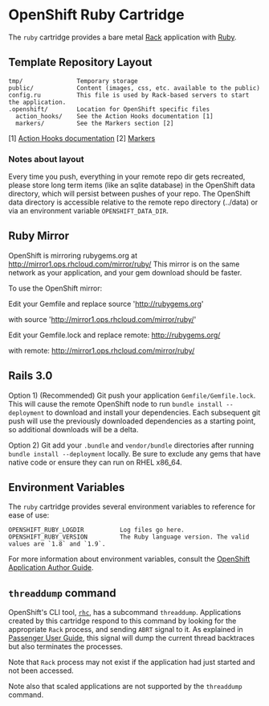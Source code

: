 # OpenShift Ruby Cartridge

The `ruby` cartridge provides a bare metal [Rack](http://rack.github.io) application with [Ruby](http://www.ruby-lang.org).

## Template Repository Layout

    tmp/               Temporary storage
    public/            Content (images, css, etc. available to the public)
    config.ru          This file is used by Rack-based servers to start the application.
    .openshift/        Location for OpenShift specific files
      action_hooks/    See the Action Hooks documentation [1]
      markers/         See the Markers section [2]

\[1\] [Action Hooks documentation](https://github.com/openshift/origin-server/blob/master/node/README.writing_applications.md#action-hooks)
\[2\] [Markers](#markers)


### Notes about layout

Every time you push, everything in your remote repo dir gets recreated, please
store long term items (like an sqlite database) in the OpenShift data
directory, which will persist between pushes of your repo.
The OpenShift data directory is accessible relative to the remote repo
directory (../data) or via an environment variable `OPENSHIFT_DATA_DIR`.

## Ruby Mirror

OpenShift is mirroring rubygems.org at http://mirror1.ops.rhcloud.com/mirror/ruby/
This mirror is on the same network as your application, and your gem download should be faster.

To use the OpenShift mirror:

Edit your Gemfile and replace
    source 'http://rubygems.org'

with
    source 'http://mirror1.ops.rhcloud.com/mirror/ruby/'

Edit your Gemfile.lock and replace
    remote: http://rubygems.org/

with
    remote: http://mirror1.ops.rhcloud.com/mirror/ruby/


## Rails 3.0

Option 1) (Recommended) Git push your application `Gemfile/Gemfile.lock`.  This will 
cause the remote OpenShift node to run `bundle install --deployment` to download and 
install your dependencies.  Each subsequent git push will use the previously
downloaded dependencies as a starting point, so additional downloads will be a delta.

Option 2) Git add your `.bundle` and `vendor/bundle` directories after running
`bundle install --deployment` locally.  Be sure to exclude any gems that have native 
code or ensure they can run on RHEL x86_64.


## Environment Variables

The `ruby` cartridge provides several environment variables to reference for ease
of use:

    OPENSHIFT_RUBY_LOGDIR          Log files go here.
    OPENSHIFT_RUBY_VERSION         The Ruby language version. The valid values are `1.8` and `1.9`.

For more information about environment variables, consult the
[OpenShift Application Author Guide](https://github.com/openshift/origin-server/blob/master/node/README.writing_applications.md).

## `threaddump` command

OpenShift's CLI tool, [`rhc`](https://rubygems.org/gems/rhc), has a subcommand
`threaddump`.
Applications created by this cartridge respond to this command by looking
for the appropriate `Rack` process, and sending `ABRT` signal to it.
As explained in [Passenger User Guide](http://www.modrails.com/documentation/Users%20guide%20Apache.html#debugging_frozen),
this signal will dump the current thread backtraces but also terminates
the processes.

Note that `Rack` process may not exist if the application had just started
and not been accessed.

Note also that scaled applications are not supported by the `threaddump`
command.
